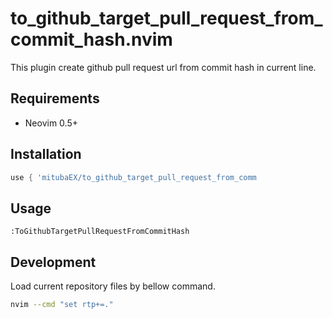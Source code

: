 # to_github_target_pull_request_from_commit_hash.nvim

This plugin create github pull request url from commit hash in current line.

## Requirements

- Neovim 0.5+

## Installation
```lua
use { 'mitubaEX/to_github_target_pull_request_from_comm
```

## Usage
```
:ToGithubTargetPullRequestFromCommitHash
```

## Development
Load current repository files by bellow command.

```sh
nvim --cmd "set rtp+=."
```
